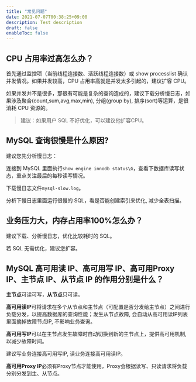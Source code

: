 ```yaml
---
title: "常见问题"
date: 2021-07-07T00:38:25+09:00
description: Test description
draft: false
enableToc: false
---
```


## CPU 占用率过高怎么办？

首先通过监控项（当前线程连接数、活跃线程连接数）或 show processlist 确认并发情况。如果并发较高，CPU 占用率高就是并发太多引起的，建议扩容 CPU。

如果并发并不是很多，那很有可能是复杂的查询造成的，建议下载分析慢日志，如果涉及聚合(count,sum,avg,max,min), 分组(group by), 排序(sort)等运算，是很消耗 CPU 资源的。

> 建议：如果用户 SQL 不好优化，可以建议他扩容CPU。

## MySQL 查询很慢是什么原因?

建议您先分析慢日志：

连接到 MySQL 里面执行`show engine innodb status\G`，查看下数据库读写状态，重点关注最后的每秒读写情况。

下载慢日志文件`mysql-slow.log`。

分析下慢日志里面运行很慢的 SQL，看是否能创建索引来优化, 减少全表扫描。

## 业务压力大，内存占用率100%怎么办？

建议下载、分析慢日志，优化比较耗时的 SQL。

若 SQL 无需优化，建议您扩容。

## MySQL 高可用读 IP、高可用写 IP、高可用Proxy IP、主节点 IP、从节点 IP 的作用分别是什么？

**主节点**可读可写，**从节点**只可读。

**高可用读IP**可将请求在多个从节点和主节点（可配置是否分发给主节点）之间进行负载分发，以提高数据库的查询性能；发生从节点故障, 会自动从高可用读IP列表里面摘掉故障节点IP, 不影响业务查询。

**高可用写IP**可以在主节点发生故障时自动切换到新的主节点上，提供高可用机制, 以减少故障时间。

建议写业务连接高可用写IP, 读业务连接高可用读IP。

**高可用Proxy IP**必须有Proxy节点才能使用，Proxy会根据读写、只读请求将负载分别分发到主、从节点。
